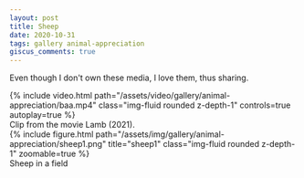 ```yaml
---
layout: post
title: Sheep
date: 2020-10-31
tags: gallery animal-appreciation
giscus_comments: true
---
```


Even though I don't own these media, I love them, thus sharing.

<div class="row">
    <div class="col-sm mt-3 mt-md-0">
        {% include video.html path="/assets/video/gallery/animal-appreciation/baa.mp4" class="img-fluid rounded z-depth-1" controls=true autoplay=true %}
        <div class="caption">
            Clip from the movie Lamb (2021).
        </div>
    </div>
</div>

<div class="row">
    <div class="col-sm mt-3 mt-md-0">
        {% include figure.html path="/assets/img/gallery/animal-appreciation/sheep1.png" title="sheep1" class="img-fluid rounded z-depth-1" zoomable=true %}
        <div class="caption">
            Sheep in a field
        </div>
    </div>
</div>